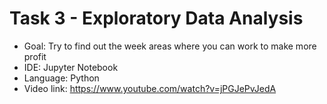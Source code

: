 # Task 3 - Exploratory Data Analysis
- Goal: Try to find out the week areas where you can work to make more profit
- IDE: Jupyter Notebook
- Language: Python
- Video link: https://www.youtube.com/watch?v=jPGJePvJedA

